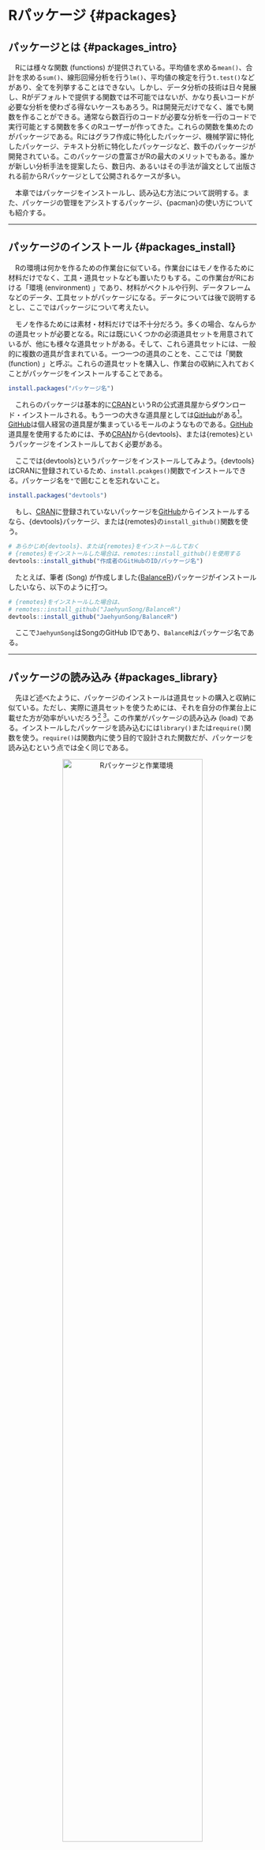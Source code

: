 # Rパッケージ {#packages}



## パッケージとは {#packages_intro}

　Rには様々な関数 (functions) が提供されている。平均値を求める`mean()`、合計を求める`sum()`、線形回帰分析を行う`lm()`、平均値の検定を行う`t.test()`などがあり、全てを列挙することはできない。しかし、データ分析の技術は日々発展し、Rがデフォルトで提供する関数では不可能ではないが、かなり長いコードが必要な分析を使わざる得ないケースもあろう。Rは開発元だけでなく、誰でも関数を作ることができる。通常なら数百行のコードが必要な分析を一行のコードで実行可能とする関数を多くのRユーザーが作ってきた。これらの関数を集めたのがパッケージである。Rにはグラフ作成に特化したパッケージ、機械学習に特化したパッケージ、テキスト分析に特化したパッケージなど、数千のパッケージが開発されている。このパッケージの豊富さがRの最大のメリットでもある。誰かが新しい分析手法を提案したら、数日内、あるいはその手法が論文として出版される前からRパッケージとして公開されるケースが多い。

　本章ではパッケージをインストールし、読み込む方法について説明する。また、パッケージの管理をアシストするパッケージ、{pacman}の使い方についても紹介する。

---

## パッケージのインストール {#packages_install}

　Rの環境は何かを作るための作業台に似ている。作業台にはモノを作るために材料だけでなく、工具・道具セットなども置いたりもする。この作業台がRにおける「環境 (environment) 」であり、材料がベクトルや行列、データフレームなどのデータ、工具セットがパッケージになる。データについては後で説明するとし、ここではパッケージについて考えたい。

　モノを作るためには素材・材料だけでは不十分だろう。多くの場合、なんらかの道具セットが必要となる。Rには既にいくつかの必須道具セットを用意されているが、他にも様々な道具セットがある。そして、これら道具セットには、一般的に複数の道具が含まれている。一つ一つの道具のことを、ここでは「関数 (function) 」と呼ぶ。これらの道具セットを購入し、作業台の収納に入れておくことがパッケージをインストールすることである。


```{.r .numberLines}
install.packages("パッケージ名")
```

　これらのパッケージは基本的に[CRAN](https://cran.r-project.org)というRの公式道具屋からダウンロード・インストールされる。もう一つの大きな道具屋としては[GitHub](https://github.com)がある[^repo_etc]。[GitHub](https://github.com)は個人経営の道具屋が集まっているモールのようなものである。[GitHub](https://github.com)道具屋を使用するためには、予め[CRAN](https://cran.r-project.org)から{devtools}、または{remotes}というパッケージをインストールしておく必要がある。

[^repo_etc]: 他にも[GitLab](https://about.gitlab.com)、[Bitbucket](https://bitbucket.org/product/)などがある。

　ここでは{devtools}というパッケージをインストールしてみよう。{devtools}はCRANに登録されているため、`install.pcakges()`関数でインストールできる。パッケージ名を`"`で囲むことを忘れないこと。


```{.r .numberLines}
install.packages("devtools")
```

　もし、[CRAN](https://cran.r-project.org)に登録されていないパッケージを[GitHub](https://github.com)からインストールするなら、{devtools}パッケージ、または{remotes}の`install_github()`関数を使う。


```{.r .numberLines}
# あらかじめ{devtools}、または{remotes}をインストールしておく
# {remotes}をインストールした場合は、remotes::install_github()を使用する
devtools::install_github("作成者のGitHubのID/パッケージ名")
```

　たとえば、筆者 (Song) が作成しました{[BalanceR](https://github.com/JaehyunSong/BalanceR)}パッケージがインストールしたいなら、以下のように打つ。


```{.r .numberLines}
# {remotes}をインストールした場合は、
# remotes::install_github("JaehyunSong/BalanceR")
devtools::install_github("JaehyunSong/BalanceR")
```

　ここで`JaehyunSong`はSongのGitHub IDであり、`BalanceR`はパッケージ名である。

---

## パッケージの読み込み {#packages_library}

　先ほど述べたように、パッケージのインストールは道具セットの購入と収納に似ている。ただし、実際に道具セットを使うためには、それを自分の作業台上に載せた方が効率がいいだろう[^default-pacakge] [^load_direct]。この作業がパッケージの読み込み (load) である。インストールしたパッケージを読み込むには`library()`または`require()`関数を使う。`require()`は関数内に使う目的で設計された関数だが、パッケージを読み込むという点では全く同じである。

<div class="figure" style="text-align: center">
<img src="Figures/Installation/Package_Workbench.jpg" alt="Rパッケージと作業環境" width="75%" />
<p class="caption">(\#fig:packages-load-1)Rパッケージと作業環境</p>
</div>

[^default-pacakge]: `mean()`や`sum()`、`lm()`のように、よく使われる関数 (=工具)はR起動と同時に作業台上に載せられる。

[^load_direct]: 作業台上に載せずに、収納から必要な時だけ道具を取り出して使うことも可能である。この場合、`パッケージ名::関数名()`のように関数を使う。よく使うパッケージなら読み込んだ方が効率的だが、1、2回くらいしか使わないパッケージなら、このような使い方も良いだろう。


```{.r .numberLines}
library("パッケージ名")
#または
require("パッケージ名")
```

　読み込まれたパッケージはセッションが開かれている時のみに有効である。一通りの作業が終わり、作業部屋から退出すると、作業台上の道具セットは収納に自動的に戻される。つまり、RまたはRStudioを閉じると読み込まれたパッケージは自動的に取り外されるということである。しかし、作業の途中に読み込んだパッケージをセッションから取り外したい時があるかも知れない。この場合、`detach()`関数を使う。


```{.r .numberLines}
detach("パッケージ名")
```

---

## パッケージのアップデート {#packages_update}

　Rパッケージはバグが修正されたり、新しい機能 (=関数) が追加されるなど、日々更新される。できる限りパッケージは最新版に維持した方が良いだろう。パッケージのアップデートはパッケージのインストールと同じである。{dplyr}というパッケージを最新版にアップデートしたい場合、`install.packages("dplyr")`で十分である。

　しかし、Rを使っていくうちに数十個のパッケージをインストールしていくこととなり、一つ一つアップデートするのは面倒だろう。そもそも既に最新版が入っていて (または開発休止/中止)、アップデートが不要なパッケージがあるかも知れない。実はRStudioを使えば、アップデートが必要なパッケージのリストが表示され、一気にアップデートすることができる。RStudioのPackagesペインにある「Update」をクリックしてみれば、アップデート可能なパッケージの一覧が表示される。ここでアップデートしたいパッケージの左にチェックをするか、下段の「Select All」を選択して「Install Updates」をクリックすれば、チェックされているパッケージがアップデートされる。

　ただし、場合によってはアップデート時、以下のようなメッセージがコンソールに表示されるかも知れない。

```
  There are binary versions available but the source versions
  are later:
      binary source needs_compilation
terra 1.5-17 1.5-21              TRUE
yaml   2.2.2  2.3.4              TRUE

Do you want to install from sources the packages which need compilation? (Yes/no/cancel)
```

　**コンソール**にYes、no、cancelのいずれかを入力してReturnキー (Enterキー)を押す必要がある。どうしても最新のパッケージが欲しい場合はYesを入力すれば良いが、インストールに時間がかかる場合がある。一方、noを入力した場合は、若干古いバージョンがインストールされるが、インストールに必要な時間が短いため、基本的にはnoでも問題ないだろう。cancelを入力した場合はアップデートが全てキャンセルされる。

---

## {pacman}によるパッケージ管理 {#packages_pacman}

　CRANとGitHubなどには数千のRパッケージが公開されており、Rの使用歴が長くなればインストールされているパッケージが増えたり、一つのスクリプト内で使用するパッケージも増えていくだろう。また、パッケージは他のパッケージの機能に依存することがほとんどなので、自分の想像以上の数のパッケージがインストールされているかも知れない。このように膨大な数のパッケージを管理するためのパッケージが{pacman}である。{pacman}はCRANから入手可能である。


```{.r .numberLines}
install.packages("pacman")
```

### インストール

　パッケージをCRANからインストールには`p_install()`関数を使用する。使い方は`install.packages()`と同じであり、複数のパッケージをインストールしたい場合はパッケージ名の箇所に`c(パッケージ名1, パッケージ名2, ...)`を入れる。パッケージ名は`"`で囲んでも、囲まなくても良い。GitHubに公開されているパッケージは`p_install_gh()`関数を使用する。これは{devtools}、または{remotes}の`install_github()`と同じ使い方となり、必ず`"`で囲む必要がある。

　これらの関数を使う際、わざわざ`library(pacman)`を使う必要はない。パッケージのインストールや、読み込みなどはコード内に何回も使われることがほとんどないため、{pacman}を読み込まず`pacman::関数名()`で当該関数を使うことができる。


```{.r .numberLines}
# CRANからインストール
pacman::p_install(パッケージ名)
# githubからインストール
pacman::p_install_gh("作成者のGitHubのID/パッケージ名") 
```

### 読み込み

　パッケージの読み込みには`p_load()`関数を使い、実はこの関数は{pacman}を使う最も大きな要素である。`p_load()`関数の使い方は以下の通りである。


```{.r .numberLines}
pacman::p_load(パッケージ名)
```

　`p_load()`の便利なところは (1) 複数のパッケージが指定可能であることと、 (2) インストールされていないパッケージはCRANから自動的にインストールして読み込んでくれる点だ。たとえば、{tidyverse}と{broom}、{estimatr}という3つのパッケージを読み込む場合、`library()`関数を使うと以下のようになる。


```{.r .numberLines}
# library() を使う場合
library(tidyverse)
library(broom)
library(estimatr)
```

　一方、{pacman}の`p_load()`を使えば、以下のように3つのパッケージを読み込むことができる。


```{.r .numberLines}
# {pacman}のp_load() を使う場合
pacman::p_load(tidyverse, broom, estimatr)
```

　また、`p_load()`内のパッケージがインストールされていない場合、CRANのパッケージリストから検索し、そのパッケージをインストールしてくれる。したがって、上で紹介した`p_install()`は実質的に使うケースはほぼない。ただし、GitHub上のパッケージは自動的にインストールしてくれない。たとえば、GitHub上のみにて公開されている{BlanceR}パッケージがインストールされていない場合、`p_load(BalanceR)`を実行しても{BalanceR}はインストールされない[^p_load_gh]。あらかじめ`p_install_gh()`でインストールしておく必要がある。

[^p_load_gh]: GitHubからパッケージを検索し、インストール&読み込みをする`p_load_gh()`という関数もある。たとえば、`pacman::p_load_gh("JaehyunSong/BalanceR")`を実行した場合、{BalanceR}パッケージがインストールされていると読み込みのみ行い、インストールされていない場合はJaehyunSongレポジトリから{BalanceR}をインストールし、読み込む。コードの最上段に`p_load()`を使うなら、`p_load()`と`p_load_gh()`を分けて記述するのも良いだろう。

### アップデート

　{pacman}にはアップデートが可能なパッケージを全てアップデートしてくれる`p_update()`という関数も用意されている。使い方は簡単で、コンソール上に`p_update()`のみの入力すれば良い。ただし、一部のパッケージのみをアップデートしたいのであれば、RStudioが提供するアップデート機能を使った方が良いかも知れない[^pacman_update]。

[^pacman_update]: `p_update(ask = TRUE)`を実行すれば個々のパッケージに対してアップデートするかどうかを決めることができるが、面倒である。

　また、同じ機能の関数として`p_up()`があるが、コードの可読性のために`p_update()`の方を推奨したい。


```{.r .numberLines}
pacman::p_update()
```

---

## 必須パッケージのインストール {#packages_tidyverse}

　ここでは現在のRにおいて必須パッケージである{tidyverse}をインストールする。{tidyverse}は{dplyr}、{ggplot2}、{tidyr}など、Rにおいて不可欠なパッケージを含むパッケージ**群**である。また、上で紹介した{devtools}も今のうちにインストールしておこう。既に導入済みの読者は走らせなくても良い。


```{.r .numberLines}
install.packages("tidyverse")
install.packages("devtools")
```

<!--
### パッケージのインストールが出来ない場合 (Ubuntu)

パッケージのインストールの祭、エラーが出る場合があります。とりわけ、R導入直後は必要とするライブラリがインストールされていないケースが多く、以下のようなエラーメッセージが表示されるケースがあります。

<div class="figure" style="text-align: center">
<img src="Figures/Installation/Package_Ubuntu1.png" alt="必要なライブラリがない場合" width="75%" />
<p class="caption">(\#fig:unnamed-chunk-1)必要なライブラリがない場合</p>
</div>

これは`xml2`パッケージをインストールしようとした時に表示されたメッセージです。これはUbuntuに`libxml-2.0`というライブラリが入っていないことを意味します。解決方法は、このライブラリを導入することですが、OSによってインストールに必要なライブラリ名が異なります。UbuntuはDebian系列のOSであるため、`deb`行を確認します。どうやら`libxml2-dev`をインストールすれば良いようです。したがって、新しいTerminalを起動し、`R`と同じやり方で`libxml2-dev`をインストールします。

```
sudo apt-get install libxml2-dev
```

もう一回`xml2`をインストールすれば、問題なくインストールされるでしょう。
-->
